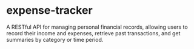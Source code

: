 # expense-tracker
A RESTful API for managing personal financial records, allowing users to record their income and expenses, retrieve past transactions, and get summaries by category or time period.
